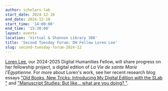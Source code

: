 ```yaml
---
author: scholars-lab
start_date: 2024-12-10
end_date: 2024-12-10
start_time: '14:00:00'
end_time: '15:30:00'
layout: events
location: 'Virtual & Shannon Library 308'
title: 'Second Tuesday Forum: DH Fellow Loren Lee'
slug: second-tuesday-forum-2024-12
---
```


[Loren Lee](/people/loren-lee/), our 2024-2025 Digital Humanities Fellow, will share progress on her fellowship
project, a digital edition of _La Vie de sainte Marie l’Égyptienne_. For more about Loren's work, see her recent research blog essays ["Old Books, New Tricks: Introducing My Digital Edition with the SLab "](https://scholarslab.lib.virginia.edu/blog/introducing-loren/) and ["Manuscript Studies: But like… what are you doing? "](https://scholarslab.lib.virginia.edu/blog/loren-what-are-you-doing/).
